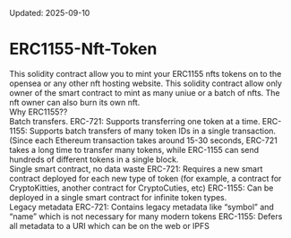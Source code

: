 Updated: 2025-09-10

# ERC1155-Nft-Token
This solidity contract allow you to mint your ERC1155 nfts tokens on to the opensea or any other nft hosting website.
This solidity contract allow only owner of the smart contract to mint as many uniue or a batch of nfts. The nft owner can also burn its own nft.</br>
Why ERC1155??</br>
Batch transfers. ERC-721: Supports transferring one token at a time. ERC-1155: Supports batch transfers of many token IDs in a single transaction. (Since each Ethereum transaction takes around 15-30 seconds, ERC-721 takes a long time to transfer many tokens, while ERC-1155 can send hundreds of different tokens in a single block.</br>
Single smart contract, no data waste ERC-721: Requires a new smart contract deployed for each new type of token (for example, a contract for CryptoKitties, another contract for CryptoCuties, etc) ERC-1155: Can be deployed in a single smart contract for infinite token types.</br>
Legacy metadata ERC-721: Contains legacy metadata like “symbol” and “name” which is not necessary for many modern tokens ERC-1155: Defers all metadata to a URI which can be on the web or IPFS
